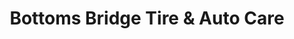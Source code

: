 ---
title: "Bottoms Bridge Tire & Auto Care"
url: /quinton/bottoms-bridge-tire-and-auto-care/
shop: car repair
---